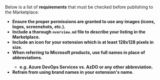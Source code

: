 Below is a list of **requirements** that must be checked before publishing to the Marketplace.

<ul>
<li><strong>Ensure the proper permissions are granted to use any images (icons, logos, screenshots, etc.).</strong></li>
<li><strong>Include a thorough <code>overview.md</code> file to describe your listing in the Marketplace.</strong></li>
<li><strong>Include an icon for your extension which is at least 128x128 pixels in size.</strong></li>
<li><strong>When referring to Microsoft products, use full names in place of abbreviations.</strong></li>
  <ul><li><strong>e.g. Azure DevOps Services vs. AzDO or any other abbreviation.</strong></li></ul>
<li><strong>Refrain from using brand names in your extension&#39;s name.</strong></li>
</ul>

